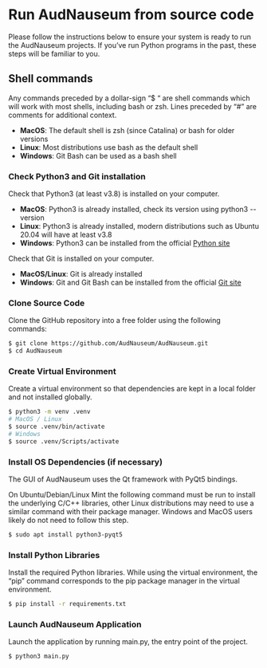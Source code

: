 # Run AudNauseum from source code

Please follow the instructions below to ensure your system is ready to run the AudNauseum projects. If you’ve run Python programs in the past, these steps will be familiar to you.

## Shell commands

Any commands preceded by a dollar-sign “$ “ are shell commands which will work with most shells, including bash or zsh. Lines preceded by “#” are comments for additional context.

- **MacOS**: The default shell is zsh (since Catalina) or bash for older versions
- **Linux**: Most distributions use bash as the default shell
- **Windows**: Git Bash can be used as a bash shell

### Check Python3 and Git installation

Check that Python3 (at least v3.8) is installed on your computer.

- **MacOS**: Python3 is already installed, check its version using python3 --version
- **Linux**: Python3 is already installed, modern distributions such as Ubuntu 20.04 will have at least v3.8
- **Windows**: Python3 can be installed from the official [Python site](https://www.python.org/downloads/windows/)

Check that Git is installed on your computer.

- **MacOS/Linux**: Git is already installed
- **Windows**: Git and Git Bash can be installed from the official [Git site](https://git-scm.com/)

### Clone Source Code

Clone the GitHub repository into a free folder using the following commands:

```sh
$ git clone https://github.com/AudNauseum/AudNauseum.git
$ cd AudNauseum
```

### Create Virtual Environment

Create a virtual environment so that dependencies are kept in a local folder and not installed globally.

```sh
$ python3 -m venv .venv
# MacOS / Linux
$ source .venv/bin/activate
# Windows
$ source .venv/Scripts/activate
```

### Install OS Dependencies (if necessary)

The GUI of AudNauseum uses the Qt framework with PyQt5 bindings.

On Ubuntu/Debian/Linux Mint the following command must be run to install the underlying C/C++ libraries, other Linux distributions may need to use a similar command with their package manager. Windows and MacOS users likely do not need to follow this step.

```sh
$ sudo apt install python3-pyqt5
```

### Install Python Libraries

Install the required Python libraries. While using the virtual environment, the “pip” command corresponds to the pip package manager in the virtual environment.

```sh
$ pip install -r requirements.txt
```

### Launch AudNauseum Application

Launch the application by running main.py, the entry point of the project.

```sh
$ python3 main.py
```
